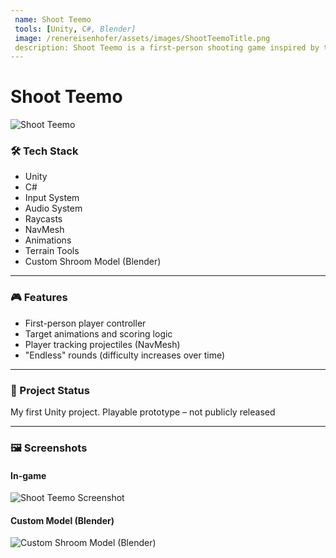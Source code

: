 ```yaml
---
 name: Shoot Teemo
 tools: [Unity, C#, Blender]
 image: /renereisenhofer/assets/images/ShootTeemoTitle.png
 description: Shoot Teemo is a first-person shooting game inspired by the League of Legends character Teemo. The goal is to get as many points as possible before dying.
---
```


# Shoot Teemo

![Shoot Teemo](/renereisenhofer/assets/images/ShootTeemoTitle.png)

### 🛠 Tech Stack

- Unity
- C#
- Input System
- Audio System
- Raycasts
- NavMesh
- Animations
- Terrain Tools
- Custom Shroom Model (Blender)

---

### 🎮 Features

- First-person player controller
- Target animations and scoring logic
- Player tracking projectiles (NavMesh)
- "Endless" rounds (difficulty increases over time)

---

### 📌 Project Status

My first Unity project. Playable prototype – not publicly released

---

### 🖼 Screenshots
#### In-game
![Shoot Teemo Screenshot](/renereisenhofer/assets/images/ShootTeemo.png)
#### Custom Model (Blender)
![Custom Shroom Model (Blender)](/renereisenhofer/assets/images/ShroomBlender.png)









